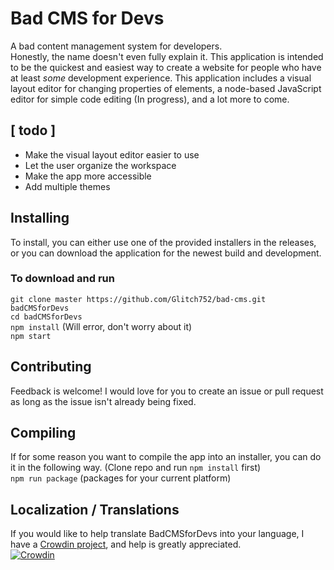# Bad CMS for Devs

A bad content management system for developers.  
Honestly, the name doesn't even fully explain it. This application is intended to be the quickest and easiest way to create a website for people who have at least *some* development experience.
This application includes a visual layout editor for changing properties of elements, a node-based JavaScript editor for simple code editing (In progress), and a lot more to come.

## [ todo ]
- Make the visual layout editor easier to use
- Let the user organize the workspace
- Make the app more accessible
- Add multiple themes

## Installing

To install, you can either use one of the provided installers in the releases, or you can download the application for the newest build and development.
### To download and run
`git clone master https://github.com/Glitch752/bad-cms.git badCMSforDevs`  
`cd badCMSforDevs`  
`npm install` (Will error, don't worry about it)  
`npm start`

## Contributing

Feedback is welcome! I would love for you to create an issue or pull request as long as the issue isn't already being fixed.  

## Compiling

If for some reason you want to compile the app into an installer, you can do it in the following way.
(Clone repo and run `npm install` first)  
`npm run package` (packages for your current platform)  

## Localization / Translations
If you would like to help translate BadCMSforDevs into your language, I have a [Crowdin project](https://crowdin.com/project/badcms), and help is greatly appreciated.  
[![Crowdin](https://badges.crowdin.net/badcms/localized.svg)](https://crowdin.com/project/badcms)
